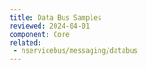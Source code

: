 ```yaml
---
title: Data Bus Samples
reviewed: 2024-04-01
component: Core
related:
 - nservicebus/messaging/databus
---
```

